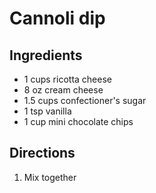 # Cannoli dip

## Ingredients

- 1 cups ricotta cheese
- 8 oz cream cheese
- 1.5 cups confectioner's sugar
- 1 tsp vanilla
- 1 cup mini chocolate chips

## Directions

1. Mix together
